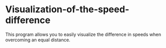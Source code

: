 # Visualization-of-the-speed-difference
This program allows you to easily visualize the difference in speeds when overcoming an equal distance.
